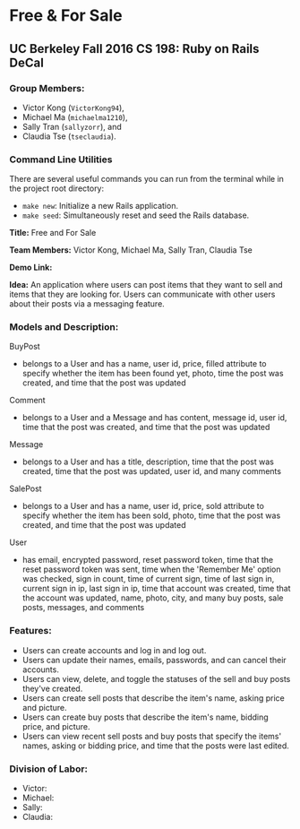 # Free & For Sale
## UC Berkeley Fall 2016 CS 198: Ruby on Rails DeCal

### Group Members:
- Victor Kong (`VictorKong94`), 
- Michael Ma (`michaelma1210`), 
- Sally Tran (`sallyzorr`), and
- Claudia Tse (`tseclaudia`).

### Command Line Utilities
There are several useful commands you can run from the terminal while in the
project root directory:
- `make new`: Initialize a new Rails application.
- `make seed`: Simultaneously reset and seed the Rails database.




**Title:** Free and For Sale

**Team Members:** Victor Kong, Michael Ma, Sally Tran, Claudia Tse

**Demo Link:**

**Idea:** An application where users can post items that they want to sell and items that they are looking for. Users can communicate with other users about their posts via a messaging feature.

### Models and Description:
BuyPost
  - belongs to a User and has a name, user id, price, filled attribute to specify whether the item has been found yet, photo, time the post was created, and time that the post was updated

Comment
  - belongs to a User and a Message and has content, message id, user id, time that the post was created, and time that the post was updated

Message
  - belongs to a User and has a title, description, time that the post was created, time that the post was updated, user id, and many comments

SalePost
  - belongs to a User and has a name, user id, price, sold attribute to specify whether the item has been sold, photo, time that the post was created, and time that the post was updated

User
 - has email, encrypted password, reset password token, time that the reset password token was sent, time when the 'Remember Me' option was checked, sign in count, time of current sign, time of last sign in, current sign in ip, last sign in ip, time that account was created, time that the account was updated, name, photo, city, and many buy posts, sale posts, messages, and comments

### Features:
  - Users can create accounts and log in and log out.
  - Users can update their names, emails, passwords, and can cancel their accounts.
  - Users can view, delete, and toggle the statuses of the sell and buy posts they've created.
  - Users can create sell posts that describe the item's name, asking price and picture.
  - Users can create buy posts that describe the item's name, bidding price, and picture.
  - Users can view recent sell posts and buy posts that specify the items' names, asking or bidding price, and time that the posts were last edited.

### Division of Labor:
 - Victor: 
 - Michael:
 - Sally:
 - Claudia: 
